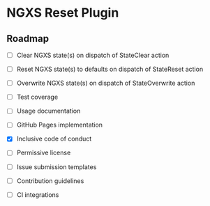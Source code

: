 # NGXS Reset Plugin

## Roadmap

- [ ] Clear NGXS state(s) on dispatch of StateClear action

- [ ] Reset NGXS state(s) to defaults on dispatch of StateReset action

- [ ] Overwrite NGXS state(s) on dispatch of StateOverwrite action

- [ ] Test coverage

- [ ] Usage documentation

- [ ] GitHub Pages implementation

- [x] Inclusive code of conduct

- [ ] Permissive license

- [ ] Issue submission templates

- [ ] Contribution guidelines

- [ ] CI integrations
